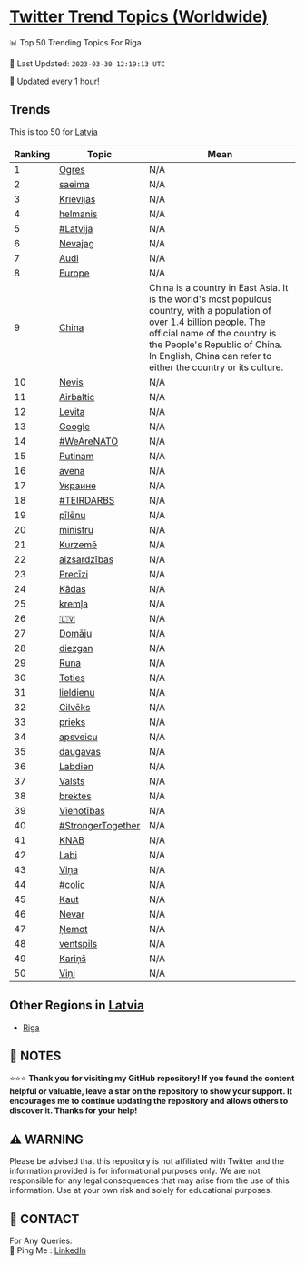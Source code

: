 [Twitter Trend Topics (Worldwide)](https://github.com/ErcinDedeoglu/Twitter-Trend-Topics)
==========


📊 Top 50 Trending Topics For Riga

📆 Last Updated: `2023-03-30 12:19:13 UTC`

🔧 Updated every 1 hour!


## Trends

This is top 50 for [Latvia](</Latvia>)

| Ranking | Topic | Mean |
| ------- | ------------ | ------------ |
| 1 | [Ogres](http://twitter.com/search?q=Ogres) | N/A |
| 2 | [saeima](http://twitter.com/search?q=saeima) | N/A |
| 3 | [Krievijas](http://twitter.com/search?q=Krievijas) | N/A |
| 4 | [helmanis](http://twitter.com/search?q=helmanis) | N/A |
| 5 | [#Latvija](http://twitter.com/search?q=%23Latvija) | N/A |
| 6 | [Nevajag](http://twitter.com/search?q=Nevajag) | N/A |
| 7 | [Audi](http://twitter.com/search?q=Audi) | N/A |
| 8 | [Europe](http://twitter.com/search?q=Europe) | N/A |
| 9 | [China](http://twitter.com/search?q=China) | China is a country in East Asia. It is the world's most populous country, with a population of over 1.4 billion people. The official name of the country is the People's Republic of China. In English, China can refer to either the country or its culture. |
| 10 | [Nevis](http://twitter.com/search?q=Nevis) | N/A |
| 11 | [Airbaltic](http://twitter.com/search?q=Airbaltic) | N/A |
| 12 | [Levita](http://twitter.com/search?q=Levita) | N/A |
| 13 | [Google](http://twitter.com/search?q=Google) | N/A |
| 14 | [#WeAreNATO](http://twitter.com/search?q=%23WeAreNATO) | N/A |
| 15 | [Putinam](http://twitter.com/search?q=Putinam) | N/A |
| 16 | [avena](http://twitter.com/search?q=avena) | N/A |
| 17 | [Украине](http://twitter.com/search?q=%d0%a3%d0%ba%d1%80%d0%b0%d0%b8%d0%bd%d0%b5) | N/A |
| 18 | [#TEIRDARBS](http://twitter.com/search?q=%23TEIRDARBS) | N/A |
| 19 | [pīlēnu](http://twitter.com/search?q=p%c4%abl%c4%93nu) | N/A |
| 20 | [ministru](http://twitter.com/search?q=ministru) | N/A |
| 21 | [Kurzemē](http://twitter.com/search?q=Kurzem%c4%93) | N/A |
| 22 | [aizsardzības](http://twitter.com/search?q=aizsardz%c4%abbas) | N/A |
| 23 | [Precīzi](http://twitter.com/search?q=Prec%c4%abzi) | N/A |
| 24 | [Kādas](http://twitter.com/search?q=K%c4%81das) | N/A |
| 25 | [kremļa](http://twitter.com/search?q=krem%c4%bca) | N/A |
| 26 | [🇱🇻](http://twitter.com/search?q=%f0%9f%87%b1%f0%9f%87%bb) | N/A |
| 27 | [Domāju](http://twitter.com/search?q=Dom%c4%81ju) | N/A |
| 28 | [diezgan](http://twitter.com/search?q=diezgan) | N/A |
| 29 | [Runa](http://twitter.com/search?q=Runa) | N/A |
| 30 | [Toties](http://twitter.com/search?q=Toties) | N/A |
| 31 | [lieldienu](http://twitter.com/search?q=lieldienu) | N/A |
| 32 | [Cilvēks](http://twitter.com/search?q=Cilv%c4%93ks) | N/A |
| 33 | [prieks](http://twitter.com/search?q=prieks) | N/A |
| 34 | [apsveicu](http://twitter.com/search?q=apsveicu) | N/A |
| 35 | [daugavas](http://twitter.com/search?q=daugavas) | N/A |
| 36 | [Labdien](http://twitter.com/search?q=Labdien) | N/A |
| 37 | [Valsts](http://twitter.com/search?q=Valsts) | N/A |
| 38 | [brektes](http://twitter.com/search?q=brektes) | N/A |
| 39 | [Vienotības](http://twitter.com/search?q=Vienot%c4%abbas) | N/A |
| 40 | [#StrongerTogether](http://twitter.com/search?q=%23StrongerTogether) | N/A |
| 41 | [KNAB](http://twitter.com/search?q=KNAB) | N/A |
| 42 | [Labi](http://twitter.com/search?q=Labi) | N/A |
| 43 | [Viņa](http://twitter.com/search?q=Vi%c5%86a) | N/A |
| 44 | [#colic](http://twitter.com/search?q=%23colic) | N/A |
| 45 | [Kaut](http://twitter.com/search?q=Kaut) | N/A |
| 46 | [Nevar](http://twitter.com/search?q=Nevar) | N/A |
| 47 | [Ņemot](http://twitter.com/search?q=%c5%85emot) | N/A |
| 48 | [ventspils](http://twitter.com/search?q=ventspils) | N/A |
| 49 | [Kariņš](http://twitter.com/search?q=Kari%c5%86%c5%a1) | N/A |
| 50 | [Viņi](http://twitter.com/search?q=Vi%c5%86i) | N/A |



## Other Regions in [Latvia](</Latvia>)

* [Riga](</Latvia/Riga.md>)



## 📝 NOTES

⭐⭐⭐ **Thank you for visiting my GitHub repository! If you found the content helpful or valuable, leave a star on the repository to show your support. It encourages me to continue updating the repository and allows others to discover it. Thanks for your help!**


## ⚠️ WARNING

Please be advised that this repository is not affiliated with Twitter and the information provided is for informational purposes only. We are not responsible for any legal consequences that may arise from the use of this information. Use at your own risk and solely for educational purposes.


## 📨 CONTACT

 For Any Queries:  
            🏓 Ping Me : [LinkedIn](https://www.linkedin.com/in/ercindedeoglu/)

